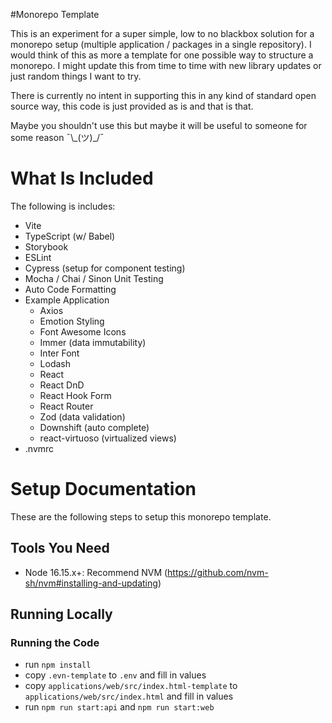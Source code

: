 #Monorepo Template

This is an experiment for a super simple, low to no blackbox solution for a monorepo setup (multiple application / packages in a single repository). I would think of this as more a template for one possible way to structure a monorepo. I might update this from time to time with new library updates or just random things I want to try.

There is currently no intent in supporting this in any kind of standard open source way, this code is just provided as is and that is that.

Maybe you shouldn't use this but maybe it will be useful to someone for some reason ¯\\\_(ツ)_/¯

# What Is Included

The following is includes:

- Vite
- TypeScript (w/ Babel)
- Storybook
- ESLint
- Cypress (setup for component testing)
- Mocha / Chai / Sinon Unit Testing
- Auto Code Formatting
- Example Application
  - Axios
  - Emotion Styling
  - Font Awesome Icons
  - Immer (data immutability)
  - Inter Font
  - Lodash
  - React
  - React DnD
  - React Hook Form
  - React Router
  - Zod (data validation)
  - Downshift (auto complete)
  - react-virtuoso (virtualized views)
- .nvmrc

# Setup Documentation

These are the following steps to setup this monorepo template.

## Tools You Need

- Node 16.15.x+: Recommend NVM (https://github.com/nvm-sh/nvm#installing-and-updating)

## Running Locally

### Running the Code
- run `npm install`
- copy `.evn-template` to `.env` and fill in values
- copy `applications/web/src/index.html-template` to `applications/web/src/index.html` and fill in values
- run `npm run start:api` and `npm run start:web`

